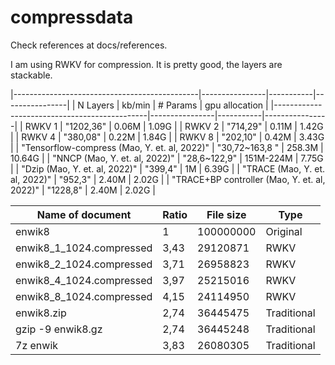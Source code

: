 # compressdata

Check references at docs/references.

I am using RWKV for compression. It is pretty good, the layers are stackable.

|----------------------------------------------|----------------|-----------|----------------|
| N Layers                                     | kb/min         | # Params  | gpu allocation |
|----------------------------------------------|----------------|-----------|----------------|
| RWKV 1                                       | "1202,36"      | 0.06M     | 1.09G          |
| RWKV 2                                       | "714,29"       | 0.11M     | 1.42G          |
| RWKV 4                                       | "380,08"       | 0.22M     | 1.84G          |
| RWKV 8                                       | "202,10"       | 0.42M     | 3.43G          |
| "Tensorflow-compress (Mao, Y. et. al, 2022)" | "30,72~163,8 " | 258.3M    | 10.64G         |
| "NNCP (Mao, Y. et. al, 2022)"                | "28,6~122,9"   | 151M-224M | 7.75G          |
| "Dzip (Mao, Y. et. al, 2022)"                | "399,4"        | 1M        | 6.39G          |
| "TRACE (Mao, Y. et. al, 2022)"               | "952,3"        | 2.40M     | 2.02G          |
| "TRACE+BP controller (Mao, Y. et. al, 2022)" | "1228,8"       | 2.40M     | 2.02G          |


| Name of document         | Ratio | File size | Type        |
|--------------------------|-------|-----------|-------------|
| enwik8                   | 1     | 100000000 | Original    |
| enwik8_1_1024.compressed | 3,43  | 29120871  | RWKV        |
| enwik8_2_1024.compressed | 3,71  | 26958823  | RWKV        |
| enwik8_4_1024.compressed | 3,97  | 25215016  | RWKV        |
| enwik8_8_1024.compressed | 4,15  | 24114950  | RWKV        |
| enwik8.zip               | 2,74  | 36445475  | Traditional |
| gzip -9 enwik8.gz        | 2,74  | 36445248  | Traditional |
| 7z enwik                 | 3,83  | 26080305  | Traditional |


